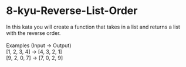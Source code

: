 # 8-kyu-Reverse-List-Order
In this kata you will create a function that takes in a list and returns a list with the reverse order.
<br><br>
Examples (Input -> Output)
<br>
[1, 2, 3, 4]  -> [4, 3, 2, 1]
<br>
[9, 2, 0, 7]  -> [7, 0, 2, 9]
